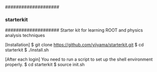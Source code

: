 ####################
###  starterkit  ###
####################
Starter kit for learning ROOT and physics analysis techniques

[Installation]
$ git clone https://github.com/yiiyama/starterkit.git
$ cd starterkit
$ ./install.sh

[After each login]
You need to run a script to set up the shell environment properly.
$ cd starterkit
$ source init.sh

